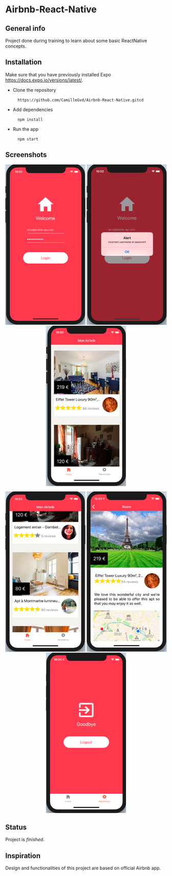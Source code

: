 # Airbnb-React-Native

## General info

Project done during training to learn about some basic ReactNative concepts.

## Installation

Make sure that you have previously installed Expo https://docs.expo.io/versions/latest/.


* Clone the repository 

		https://github.com/CamilleGvd/Airbnb-React-Native.gitcd 

* Add dependencies

		npm install

* Run the app

		npm start
		

## Screenshots

<p align="center">
<img src="./assets/image/screenshot-1.png" width="250" height="500"> <img src="./assets/image/screenshot-2.png" width="250" height="500"> <img src="./assets/image/screenshot-3.png" width="250" height="500">
</p>


<p align="center">
<img src="./assets/image/screenshot-4.png" width="250" height="500"> <img src="./assets/image/screenshot-5.png" width="250" height="500"> <img src="./assets/image/screenshot-6.png" width="250" height="500">
</p>



## Status

Project is *finished*.


## Inspiration

Design and functionalities of this project are based on official Airbnb app.
